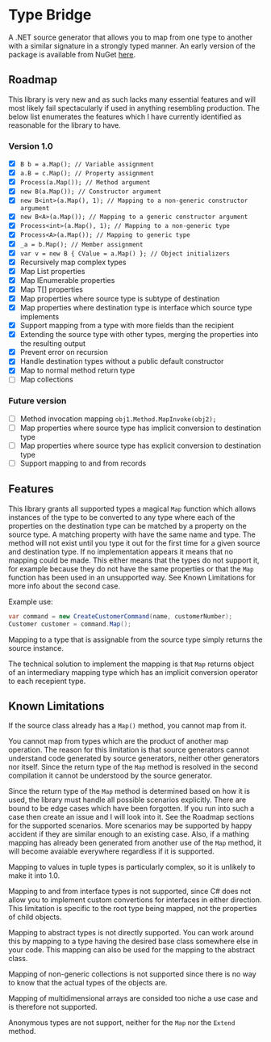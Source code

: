 # Type Bridge

A .NET source generator that allows you to map from one type to another with a similar signature
in a strongly typed manner. An early version of the package is available from NuGet
[here](https://www.nuget.org/packages/TypeBridge/).

## Roadmap

This library is very new and as such lacks many essential features and will most likely fail
spectacularly if used in anything resembling production. The below list enumerates the features
which I have currently identified as reasonable for the library to have.

### Version 1.0

- [x] `B b = a.Map(); // Variable assignment`
- [x] `a.B = c.Map(); // Property assignment`
- [x] `Process(a.Map()); // Method argument`
- [x] `new B(a.Map()); // Constructor argument`
- [x] `new B<int>(a.Map(), 1); // Mapping to a non-generic constructor argument`
- [x] `new B<A>(a.Map()); // Mapping to a generic constructor argument`
- [x] `Process<int>(a.Map(), 1); // Mapping to a non-generic type`
- [x] `Process<A>(a.Map()); // Mapping to generic type`
- [x] `_a = b.Map(); // Member assignment`
- [x] `var v = new B { CValue = a.Map() }; // Object initializers`
- [x] Recursively map complex types
- [x] Map List<T> properties
- [x] Map IEnumerable<T> properties
- [x] Map T[] properties
- [x] Map properties where source type is subtype of destination
- [x] Map properties where destination type is interface which source type implements
- [x] Support mapping from a type with more fields than the recipient
- [x] Extending the source type with other types, merging the properties into the resulting output
- [x] Prevent error on recursion
- [x] Handle destination types without a public default constructor
- [x] Map to normal method return type
- [ ] Map collections

### Future version

- [ ] Method invocation mapping `obj1.Method.MapInvoke(obj2);`
- [ ] Map properties where source type has implicit conversion to destination type
- [ ] Map properties where source type has explicit conversion to destination type
- [ ] Support mapping to and from records

## Features

This library grants all supported types a magical `Map` function which allows instances of the type
to be converted to any type where each of the properties on the destination type can be matched by
a property on the source type. A matching property with have the same name and type. The method will
not exist until you type it out for the first time for a given source and destination type. If no
implementation appears it means that no mapping could be made. This either means that the types do
not support it, for example because they do not have the same properties or that the `Map` function
has been used in an unsupported way. See Known Limitations for more info about the second case.

Example use:

```csharp
var command = new CreateCustomerCommand(name, customerNumber);
Customer customer = command.Map();
```

Mapping to a type that is assignable from the source type simply returns the source instance.

The technical solution to implement the mapping is that `Map` returns object of an intermediary
mapping type which has an implicit conversion operator to each recepient type.

## Known Limitations

If the source class already has a `Map()` method, you cannot map from it.

You cannot map from types which are the product of another map operation. The reason for this
limitation is that source generators cannot understand code generated by source generators, neither
other generators nor itself. Since the return type of the `Map` method is resolved in the second
compilation it cannot be understood by the source generator.

Since the return type of the `Map` method is determined based on how it is used, the library must
handle all possible scenarios explicitly. There are bound to be edge cases which have been
forgotten. If you run into such a case then create an issue and I will look into it. See the Roadmap
sections for the supported scenarios. More scenarios may be supported by happy accident if they are
similar enough to an existing case. Also, if a mathing mapping has already been generated from another
use of the `Map` method, it will become avaiable everywhere regardless if it is supported.

Mapping to values in tuple types is particularly complex, so it is unlikely to make it into 1.0.

Mapping to and from interface types is not supported, since C# does not allow you to implement custom
convertions for interfaces in either direction. This limitation is specific to the root type being
mapped, not the properties of child objects.

Mapping to abstract types is not directly supported. You can work around this by mapping to a type
having the desired base class somewhere else in your code. This mapping can also be used for the
mapping to the abstract class.

Mapping of non-generic collections is not supported since there is no way to know that the actual
types of the objects are.

Mapping of multidimensional arrays are consided too niche a use case and is therefore not supported.

Anonymous types are not support, neither for the `Map` nor the `Extend` method.